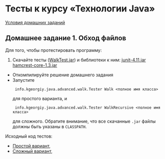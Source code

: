 Тесты к курсу «Технологии Java»
====

[Условия домашних заданий](http://www.kgeorgiy.info/courses/java-advancded/homeworks.html)

Домашнее задание 1. Обход файлов
----
Для того, чтобы протестировать программу:

 1. Скачайте тесты ([WalkTest.jar](artifacts/WalkTest.jar)) и библиотеки к ним:
    [junit-4.11.jar](lib/junit-4.11.jar) [hamcrest-core-1.3.jar](lib/hamcrest-core-1.3.jar)
 * Откомпилируйте решение домашнего задания
 * Запустите
   ```
    info.kgeorgiy.java.advanced.walk.Tester Walk <полное имя класса>
   ```
   для простого варианта, и 
   ```
    info.kgeorgiy.java.advanced.walk.Tester WalkRecursive <полное имя класса>
   ```
   для сложного. Обратите внимание, что все скачанные `.jar` файлы должны
   быть указаны в `CLASSPATH`.
    
Исходный код тестов: 

* [Простой вариант](java/info/kgeorgiy/java/advanced/walk/WalkTest.java), 
* [Сложный вариант](java/info/kgeorgiy/java/advanced/walk/RecursiveWalkTest.java), 
